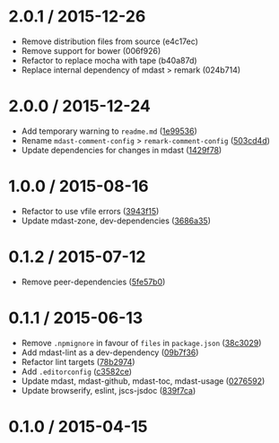 <!--remark setext-->

<!--lint disable no-multiple-toplevel-headings-->

2.0.1 / 2015-12-26
==================

*   Remove distribution files from source (e4c17ec)
*   Remove support for bower (006f926)
*   Refactor to replace mocha with tape (b40a87d)
*   Replace internal dependency of mdast > remark (024b714)

2.0.0 / 2015-12-24
==================

*   Add temporary warning to `readme.md` ([1e99536](https://github.com/wooorm/remark-comment-config/commit/1e99536))
*   Rename `mdast-comment-config` > `remark-comment-config` ([503cd4d](https://github.com/wooorm/remark-comment-config/commit/503cd4d))
*   Update dependencies for changes in mdast ([1429f78](https://github.com/wooorm/remark-comment-config/commit/1429f78))

1.0.0 / 2015-08-16
==================

*   Refactor to use vfile errors ([3943f15](https://github.com/wooorm/remark-comment-config/commit/3943f15))
*   Update mdast-zone, dev-dependencies ([3686a35](https://github.com/wooorm/remark-comment-config/commit/3686a35))

0.1.2 / 2015-07-12
==================

*   Remove peer-dependencies ([5fe57b0](https://github.com/wooorm/remark-comment-config/commit/5fe57b0))

0.1.1 / 2015-06-13
==================

*   Remove `.npmignore` in favour of `files` in `package.json` ([38c3029](https://github.com/wooorm/remark-comment-config/commit/38c3029))
*   Add mdast-lint as a dev-dependency ([09b7f36](https://github.com/wooorm/remark-comment-config/commit/09b7f36))
*   Refactor lint targets ([78b2974](https://github.com/wooorm/remark-comment-config/commit/78b2974))
*   Add `.editorconfig` ([c3582ce](https://github.com/wooorm/remark-comment-config/commit/c3582ce))
*   Update mdast, mdast-github, mdast-toc, mdast-usage ([0276592](https://github.com/wooorm/remark-comment-config/commit/0276592))
*   Update browserify, eslint, jscs-jsdoc ([839f7ca](https://github.com/wooorm/remark-comment-config/commit/839f7ca))

0.1.0 / 2015-04-15
==================
